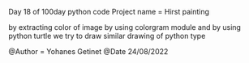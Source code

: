 Day 18 of 100day python code
Project name = Hirst painting

by extracting color of image by using colorgram module 
and by using python turtle we try to draw similar drawing
of python type 

@Author = Yohanes Getinet
@Date 24/08/2022
 
